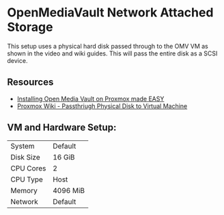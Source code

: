 # OpenMediaVault Network Attached Storage

This setup uses a physical hard disk passed through to the OMV VM as shown in the video and wiki guides. This will pass the entire disk as a SCSI device.

## Resources
* [Installing Open Media Vault on Proxmox made EASY](https://www.youtube.com/watch?v=Bce7VT3kJ4g)
* [Proxmox Wiki - Passthriugh Physical Disk to Virtual Machine](https://pve.proxmox.com/wiki/Passthrough_Physical_Disk_to_Virtual_Machine_(VM))


## VM and Hardware Setup:  

|               |               |
| ------------- | ------------- |
| System        | Default  |
| Disk Size     | 16 GiB  |
| CPU Cores     | 2  |  
| CPU Type      | Host  |  
| Memory        | 4096 MiB  |
| Network       | Default  |


##  
